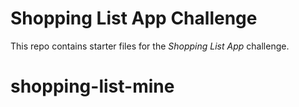 # Shopping List App Challenge

This repo contains starter files for the *Shopping List App* challenge.
# shopping-list-mine
